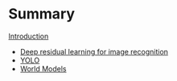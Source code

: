 # Summary

[Introduction](README.md)

- [Deep residual learning for image recognition](deep-residual-learning-for-image-recognition.md)
- [YOLO](yolo.md)
- [World Models](world-models.md)
